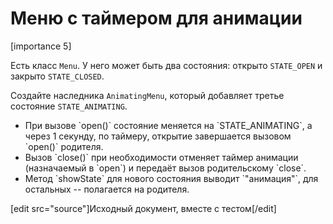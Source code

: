 # Меню с таймером для анимации

[importance 5]

Есть класс `Menu`. У него может быть два состояния: открыто `STATE_OPEN` и закрыто `STATE_CLOSED`.

Создайте наследника `AnimatingMenu`, который добавляет третье состояние `STATE_ANIMATING`.
<ul>
<li>При вызове `open()` состояние меняется на `STATE_ANIMATING`, а через 1 секунду, по таймеру, открытие завершается вызовом `open()` родителя.</li>
<li>Вызов `close()` при необходимости отменяет таймер анимации (назначаемый в `open`) и передаёт вызов родительскому `close`.</li>
<li>Метод `showState` для нового состояния выводит `"анимация"`, для остальных -- полагается на родителя.</li>
</ul>

[edit src="source"]Исходный документ, вместе с тестом[/edit]